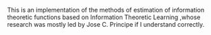 This is an implementation of the methods of estimation of information theoretic functions based on Information Theoretic Learning ,whose research
was mostly led by Jose C. Principe if I understand correctly.

